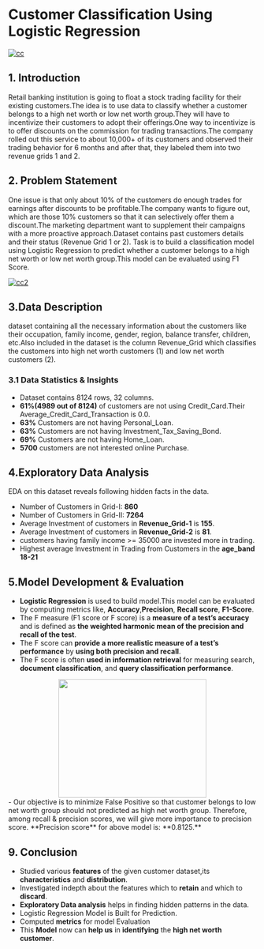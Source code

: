 # Customer Classification Using Logistic Regression

[![cc](https://raw.githubusercontent.com/niranjan1216/Machine_Learning_Foundation/main/CUSTOMER_CLASSIFICATION/images/clustering1.png "cc")](https://raw.githubusercontent.com/niranjan1216/Machine_Learning_Foundation/main/CUSTOMER_CLASSIFICATION/images/clustering1.png "cc")


## **1. Introduction**


Retail banking institution is going to float a stock trading facility for their existing customers.The idea is to use data to classify whether a customer belongs to a high net worth or low net worth group.They will have to incentivize their customers to adopt their offerings.One way to incentivize is to offer discounts on the commission for trading transactions.The company rolled out this service to about 10,000+ of its customers and observed their trading behavior for 6 months and after that, they labeled them into two revenue grids 1 and 2.

## **2. Problem Statement**

One issue is that only about 10% of the customers do enough trades for earnings after discounts to be profitable.The company wants to figure out, which are those 10% customers so that it can selectively offer them a discount.The marketing department want to supplement their campaigns with a more proactive approach.Dataset contains past customers details and their status (Revenue Grid 1 or 2).
Task is to build a classification model using Logistic Regression to predict whether a customer belongs to a high net worth or low net worth group.This model can  be evaluated using F1 Score.

[![cc2](https://raw.githubusercontent.com/niranjan1216/Machine_Learning_Foundation/main/CUSTOMER_CLASSIFICATION/images/clustering2.png "cc2")](https://raw.githubusercontent.com/niranjan1216/Machine_Learning_Foundation/main/CUSTOMER_CLASSIFICATION/images/clustering2.png "cc2")

## **3.Data Description**

dataset containing all the necessary information about the customers like their occupation, family income, gender, region, balance transfer, children, etc.Also included in the dataset is the column Revenue_Grid which classifies the customers into high net worth customers (1) and low net worth customers (2).

### **3.1 Data Statistics & Insights**

- Dataset contains 8124 rows, 32 columns.
- **61%(4989 out of 8124)** of customers are not using Credit_Card.Their Average_Credit_Card_Transaction is 0.0.
- **63%** Customers are not having Personal_Loan.
- **63%** Customers are not having Investment_Tax_Saving_Bond.
- **69%** Customers are not having Home_Loan.
- **5700** customers are not interested online Purchase.

## **4.Exploratory Data Analysis**

EDA on this dataset reveals following hidden facts in the data.
- Number of Customers in Grid-I: **860**
- Number of Customers in Grid-II: **7264**
- Average Investment of customers in **Revenue_Grid-1** is **155**.
- Average Investment of customers in **Revenue_Grid-2** is **81**.
- customers having family income >= 35000 are invested more in trading.
- Highest average Investment in Trading from Customers in the **age_band 18-21**

## **5.Model Development & Evaluation**

- **Logistic Regression** is used to build model.This model can be evaluated by computing metrics like, **Accuracy**,**Precision**, **Recall score**, **F1-Score**.
- The F measure (F1 score or F score) is a **measure of a test’s accuracy** and is defined as **the weighted harmonic mean of the precision and recall of the test**.
- The F score can **provide a more realistic measure of a test’s performance** by **using both precision and recall**. 
- The F score is often **used in information retrieval** for measuring search, **document classification**, and **query classification performance**.

<center><img src="https://raw.githubusercontent.com/insaid2018/Term-2/master/images/f1.jpg" width="300" height="240" /></center>
- Our objective is to minimize False Positive so that customer belongs to low net worth group should not predicted as high net worth group. Therefore, among recall & precision scores, we will give more importance to precision score.
**Precision score** for above model is: **0.8125.**

## **9. Conclusion**

- Studied various **features** of the given customer dataset,its **characteristics** and **distribution**.
- Investigated indepth about the features which to **retain** and which to **discard**.
- **Exploratory Data analysis** helps in finding hidden patterns in the data.
- Logistic Regression Model is Built for Prediction.
- Computed **metrics** for model Evaluation
- This **Model** now can **help us** in **identifying** the  **high net worth customer**.


